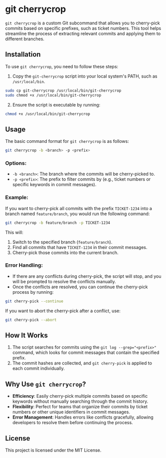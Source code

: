 
# git cherrycrop

`git cherrycrop` is a custom Git subcommand that allows you to cherry-pick commits based on specific prefixes, such as ticket numbers. This tool helps streamline the process of extracting relevant commits and applying them to different branches.

## Installation

To use `git cherrycrop`, you need to follow these steps:

1. Copy the `git-cherrycrop` script into your local system's PATH, such as `/usr/local/bin`.

```bash
sudo cp git-cherrycrop /usr/local/bin/git-cherrycrop
sudo chmod +x /usr/local/bin/git-cherrycrop
```

2. Ensure the script is executable by running:

```bash
chmod +x /usr/local/bin/git-cherrycrop
```

## Usage

The basic command format for `git cherrycrop` is as follows:

```bash
git cherrycrop -b <branch> -p <prefix>
```

### Options:

- `-b <branch>`: The branch where the commits will be cherry-picked to.
- `-p <prefix>`: The prefix to filter commits by (e.g., ticket numbers or specific keywords in commit messages).

### Example:

If you want to cherry-pick all commits with the prefix `TICKET-1234` into a branch named `feature/branch`, you would run the following command:

```bash
git cherrycrop -b feature/branch -p TICKET-1234
```

This will:
1. Switch to the specified branch (`feature/branch`).
2. Find all commits that have `TICKET-1234` in their commit messages.
3. Cherry-pick those commits into the current branch.

### Error Handling:

- If there are any conflicts during cherry-pick, the script will stop, and you will be prompted to resolve the conflicts manually.
- Once the conflicts are resolved, you can continue the cherry-pick process by running:

```bash
git cherry-pick --continue
```

If you want to abort the cherry-pick after a conflict, use:

```bash
git cherry-pick --abort
```

## How It Works

1. The script searches for commits using the `git log --grep="<prefix>"` command, which looks for commit messages that contain the specified prefix.
2. The commit hashes are collected, and `git cherry-pick` is applied to each commit individually.

## Why Use `git cherrycrop`?

- **Efficiency**: Easily cherry-pick multiple commits based on specific keywords without manually searching through the commit history.
- **Flexibility**: Perfect for teams that organize their commits by ticket numbers or other unique identifiers in commit messages.
- **Error Management**: Handles errors like conflicts gracefully, allowing developers to resolve them before continuing the process.

## License

This project is licensed under the MIT License.
